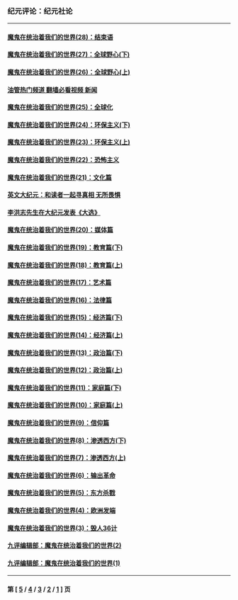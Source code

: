 ### 纪元评论：纪元社论
---
#### [魔鬼在统治着我们的世界(28)：结束语](../../pages/nsc422/n10936246.md?11230330) 
#### [魔鬼在统治着我们的世界(27)：全球野心(下)](../../pages/nsc422/n10928319.md?11230330) 
#### [魔鬼在统治着我们的世界(26)：全球野心(上)](../../pages/nsc422/n10900318.md?11230330) 
#### [油管热门频道 翻墙必看视频 新闻](ok?11230330)
#### [魔鬼在统治着我们的世界(25)：全球化](../../pages/nsc422/n10788205.md?11230330) 
#### [魔鬼在统治着我们的世界(24)：环保主义(下)](../../pages/nsc422/n10695307.md?11230330) 
#### [魔鬼在统治着我们的世界(23)：环保主义(上)](../../pages/nsc422/n10688613.md?11230330) 
#### [魔鬼在统治着我们的世界(22)：恐怖主义](../../pages/nsc422/n10614727.md?11230330) 
#### [魔鬼在统治着我们的世界(21)：文化篇](../../pages/nsc422/n10597706.md?11230330) 
#### [英文大纪元：和读者一起寻真相 无所畏惧](../../pages/nsc422/n12542027.md?11230330) 
#### [李洪志先生在大纪元发表《大选》](../../pages/nsc422/n12534746.md?11230330) 
#### [魔鬼在统治着我们的世界(20)：媒体篇](../../pages/nsc422/n10586579.md?11230330) 
#### [魔鬼在统治着我们的世界(19)：教育篇(下)](../../pages/nsc422/n10564808.md?11230330) 
#### [魔鬼在统治着我们的世界(18)：教育篇(上)](../../pages/nsc422/n10526970.md?11230330) 
#### [魔鬼在统治着我们的世界(17)：艺术篇](../../pages/nsc422/n10499093.md?11230330) 
#### [魔鬼在统治着我们的世界(16)：法律篇](../../pages/nsc422/n10485969.md?11230330) 
#### [魔鬼在统治着我们的世界(15)：经济篇(下)](../../pages/nsc422/n10469975.md?11230330) 
#### [魔鬼在统治着我们的世界(14)：经济篇(上)](../../pages/nsc422/n10457370.md?11230330) 
#### [魔鬼在统治着我们的世界(13)：政治篇(下)](../../pages/nsc422/n10448270.md?11230330) 
#### [魔鬼在统治着我们的世界(12)：政治篇(上)](../../pages/nsc422/n10444576.md?11230330) 
#### [魔鬼在统治着我们的世界(11)：家庭篇(下)](../../pages/nsc422/n10440961.md?11230330) 
#### [魔鬼在统治着我们的世界(10)：家庭篇(上)](../../pages/nsc422/n10435448.md?11230330) 
#### [魔鬼在统治着我们的世界(9)：信仰篇](../../pages/nsc422/n10432159.md?11230330) 
#### [魔鬼在统治着我们的世界(8)：渗透西方(下)](../../pages/nsc422/n10429603.md?11230330) 
#### [魔鬼在统治着我们的世界(7)：渗透西方(上)](../../pages/nsc422/n10426013.md?11230330) 
#### [魔鬼在统治着我们的世界(6)：输出革命](../../pages/nsc422/n10421536.md?11230330) 
#### [魔鬼在统治着我们的世界(5)：东方杀戮](../../pages/nsc422/n10417707.md?11230330) 
#### [魔鬼在统治着我们的世界(4)：欧洲发端](../../pages/nsc422/n10414890.md?11230330) 
#### [魔鬼在统治着我们的世界(3)：毁人36计](../../pages/nsc422/n10411583.md?11230330) 
#### [九评编辑部：魔鬼在统治着我们的世界(2)](../../pages/nsc422/n10410036.md?11230330) 
#### [九评编辑部：魔鬼在统治着我们的世界(1)](../../pages/nsc422/n10406825.md?11230330) 

---
#### 第 [ [5](./5.md?11230330) / [4](./4.md?11230330) / [3](./3.md?11230330) / [2](./2.md?11230330) / [1](./1.md?11230330) ] 页
